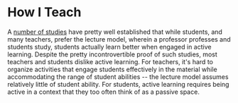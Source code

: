 # How I Teach

A [number of studies][] have pretty well established that while students, and many teachers, prefer the lecture model, wherein a professor professes and students study, students actually learn better when engaged in active learning. Despite the pretty incontrovertible proof of such studies, most teachers and students dislike active learning. For teachers, it's hard to organize activities that engage students effectively in the material while accommodating the range of student abilities -- the lecture model assumes relatively little of student ability. For students, active learning requires being active in a context that they too often think of as a passive space.

[number of studies]: https://arstechnica.com/science/2019/09/college-students-think-they-learn-less-with-an-effective-teaching-method/
